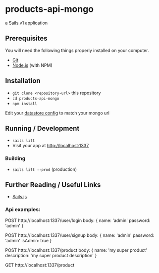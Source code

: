 # products-api-mongo

a [Sails v1](https://sailsjs.com) application

## Prerequisites

You will need the following things properly installed on your computer.

* [Git](http://git-scm.com/)
* [Node.js](http://nodejs.org/) (with NPM)

## Installation

* `git clone <repository-url>` this repository
* `cd products-api-mongo`
* `npm install`

Edit your [datastore config](config/datastores.js) to match your mongo url

## Running / Development

* `sails lift`
* Visit your app at [http://localhost:1337](http://localhost:1337)

### Building

* `sails lift --prod` (production)

## Further Reading / Useful Links

* [Sails.js](https://sailsjs.com)

### Api examples:

POST http://localhost:1337/user/login
body: {
  name: 'admin'
  password: 'admin'
}

POST http://localhost:1337/user/signup
body: {
  name: 'admin'
  password: 'admin'
  isAdmin: true
}

POST http://localhost:1337/product
body: {
  name: 'my super product'
  description: 'my super product description'
}

GET http://localhost:1337/product
